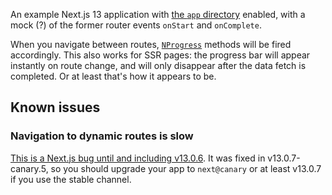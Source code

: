 An example Next.js 13 application with [the `app` directory](https://beta.nextjs.org/docs/routing/fundamentals) enabled, with a mock (?) of the former router events `onStart` and `onComplete`.

When you navigate between routes, [`NProgress`](https://ricostacruz.com/nprogress) methods will be fired accordingly. This also works for SSR pages: the progress bar will appear instantly on route change, and will only disappear after the data fetch is completed. Or at least that's how it appears to be.

## Known issues

### Navigation to dynamic routes is slow

[This is a Next.js bug until and including v13.0.6](https://github.com/vercel/next.js/pull/43603). It was fixed in v13.0.7-canary.5, so you should upgrade your app to `next@canary` or at least v13.0.7 if you use the stable channel.
